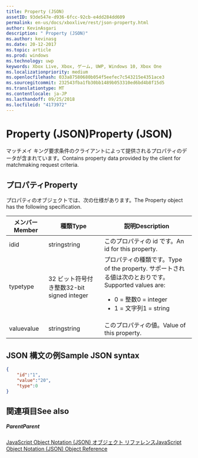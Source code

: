 ```yaml
---
title: Property (JSON)
assetID: 93de547e-d936-6fcc-92cb-e4dd284dd609
permalink: en-us/docs/xboxlive/rest/json-property.html
author: KevinAsgari
description: " Property (JSON)"
ms.author: kevinasg
ms.date: 20-12-2017
ms.topic: article
ms.prod: windows
ms.technology: uwp
keywords: Xbox Live, Xbox, ゲーム, UWP, Windows 10, Xbox One
ms.localizationpriority: medium
ms.openlocfilehash: 033a87580680b054f5eefec7c543215e4351ace3
ms.sourcegitcommit: 232543fba1fb30bb1489b053310ed6bd4b8f15d5
ms.translationtype: MT
ms.contentlocale: ja-JP
ms.lasthandoff: 09/25/2018
ms.locfileid: "4173972"
---
```

# <a name="property-json"></a><span data-ttu-id="d1f2f-104">Property (JSON)</span><span class="sxs-lookup"><span data-stu-id="d1f2f-104">Property (JSON)</span></span>
<span data-ttu-id="d1f2f-105">マッチメイ キング要求条件のクライアントによって提供されるプロパティのデータが含まれています。</span><span class="sxs-lookup"><span data-stu-id="d1f2f-105">Contains property data provided by the client for matchmaking request criteria.</span></span>
<a id="ID4EN"></a>


## <a name="property"></a><span data-ttu-id="d1f2f-106">プロパティ</span><span class="sxs-lookup"><span data-stu-id="d1f2f-106">Property</span></span>

<span data-ttu-id="d1f2f-107">プロパティのオブジェクトでは、次の仕様があります。</span><span class="sxs-lookup"><span data-stu-id="d1f2f-107">The Property object has the following specification.</span></span>

| <span data-ttu-id="d1f2f-108">メンバー</span><span class="sxs-lookup"><span data-stu-id="d1f2f-108">Member</span></span>| <span data-ttu-id="d1f2f-109">種類</span><span class="sxs-lookup"><span data-stu-id="d1f2f-109">Type</span></span>| <span data-ttu-id="d1f2f-110">説明</span><span class="sxs-lookup"><span data-stu-id="d1f2f-110">Description</span></span>|
| --- | --- | --- |
| <span data-ttu-id="d1f2f-111">id</span><span class="sxs-lookup"><span data-stu-id="d1f2f-111">id</span></span>| <span data-ttu-id="d1f2f-112">string</span><span class="sxs-lookup"><span data-stu-id="d1f2f-112">string</span></span>| <span data-ttu-id="d1f2f-113">このプロパティの id です。</span><span class="sxs-lookup"><span data-stu-id="d1f2f-113">An id for this property.</span></span>|
| <span data-ttu-id="d1f2f-114">type</span><span class="sxs-lookup"><span data-stu-id="d1f2f-114">type</span></span>| <span data-ttu-id="d1f2f-115">32 ビット符号付き整数</span><span class="sxs-lookup"><span data-stu-id="d1f2f-115">32-bit signed integer</span></span> | <span data-ttu-id="d1f2f-116">プロパティの種類です。</span><span class="sxs-lookup"><span data-stu-id="d1f2f-116">Type of the property.</span></span> <span data-ttu-id="d1f2f-117">サポートされる値は次のとおりです。</span><span class="sxs-lookup"><span data-stu-id="d1f2f-117">Supported values are:</span></span> <ul><li><span data-ttu-id="d1f2f-118">0 = 整数</span><span class="sxs-lookup"><span data-stu-id="d1f2f-118">0 = integer</span></span></li><li><span data-ttu-id="d1f2f-119">1 = 文字列</span><span class="sxs-lookup"><span data-stu-id="d1f2f-119">1 = string</span></span></li></ul>| 
| <span data-ttu-id="d1f2f-120">value</span><span class="sxs-lookup"><span data-stu-id="d1f2f-120">value</span></span>| <span data-ttu-id="d1f2f-121">string</span><span class="sxs-lookup"><span data-stu-id="d1f2f-121">string</span></span>| <span data-ttu-id="d1f2f-122">このプロパティの値。</span><span class="sxs-lookup"><span data-stu-id="d1f2f-122">Value of this property.</span></span>|

<a id="ID4EGC"></a>


## <a name="sample-json-syntax"></a><span data-ttu-id="d1f2f-123">JSON 構文の例</span><span class="sxs-lookup"><span data-stu-id="d1f2f-123">Sample JSON syntax</span></span>


```json
{
    "id":"1",
    "value":"20",
    "type":0
}

```


<a id="ID4EPC"></a>


## <a name="see-also"></a><span data-ttu-id="d1f2f-124">関連項目</span><span class="sxs-lookup"><span data-stu-id="d1f2f-124">See also</span></span>

<a id="ID4ERC"></a>


##### <a name="parent"></a><span data-ttu-id="d1f2f-125">Parent</span><span class="sxs-lookup"><span data-stu-id="d1f2f-125">Parent</span></span>

[<span data-ttu-id="d1f2f-126">JavaScript Object Notation (JSON) オブジェクト リファレンス</span><span class="sxs-lookup"><span data-stu-id="d1f2f-126">JavaScript Object Notation (JSON) Object Reference</span></span>](atoc-xboxlivews-reference-json.md)
